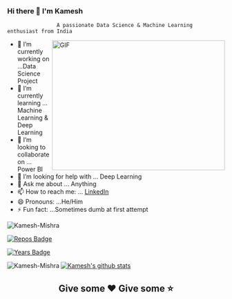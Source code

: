 ### Hi there 👋 I'm Kamesh


                    A passionate Data Science & Machine Learning enthusiast from India 
                                     

<img align="right" alt="GIF" width="400" height="300" src="https://websiteoncall.com/wp-content/uploads/2020/03/software_development.gif" />


- 🔭 I’m currently working on ...Data Science Project
- 🌱 I’m currently learning ... Machine Learning & Deep Learning
- 👯 I’m looking to collaborate on ... Power BI
- 🤔 I’m looking for help with ... Deep Learning
- 💬 Ask me about ... Anything
- 📫 How to reach me: ... [LinkedIn](www.linkedin.com/in/kameshmishra)
- 😄 Pronouns: ...He/Him
- ⚡ Fun fact: ...Sometimes dumb at first attempt

<img src="https://komarev.com/ghpvc/?username=Kamesh-Mishra" alt="Kamesh-Mishra" />


[![Repos Badge](https://badges.pufler.dev/repos/Kamesh-Mishra)](https://badges.pufler.dev)

[![Years Badge](https://badges.pufler.dev/years/Kamesh-Mishra)](https://badges.pufler.dev)






[![Kamesh's github stats](https://github-readme-stats.vercel.app/api?username=Kamesh-Mishra)](https://github.com/Kamesh-Mishra/github-readme-stats)<img align="left" src="https://github-readme-stats.vercel.app/api/top-langs/?username=Kamesh-Mishra&layout=compact&hide=html" alt="Kamesh-Mishra" />








<h2 align="center">Give some ❤ Give some ⭐</h2>
